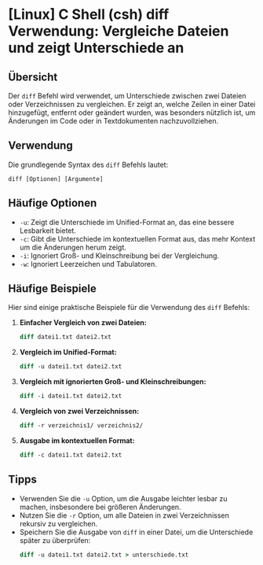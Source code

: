 # [Linux] C Shell (csh) diff Verwendung: Vergleiche Dateien und zeigt Unterschiede an

## Übersicht
Der `diff` Befehl wird verwendet, um Unterschiede zwischen zwei Dateien oder Verzeichnissen zu vergleichen. Er zeigt an, welche Zeilen in einer Datei hinzugefügt, entfernt oder geändert wurden, was besonders nützlich ist, um Änderungen im Code oder in Textdokumenten nachzuvollziehen.

## Verwendung
Die grundlegende Syntax des `diff` Befehls lautet:

```
diff [Optionen] [Argumente]
```

## Häufige Optionen
- `-u`: Zeigt die Unterschiede im Unified-Format an, das eine bessere Lesbarkeit bietet.
- `-c`: Gibt die Unterschiede im kontextuellen Format aus, das mehr Kontext um die Änderungen herum zeigt.
- `-i`: Ignoriert Groß- und Kleinschreibung bei der Vergleichung.
- `-w`: Ignoriert Leerzeichen und Tabulatoren.

## Häufige Beispiele
Hier sind einige praktische Beispiele für die Verwendung des `diff` Befehls:

1. **Einfacher Vergleich von zwei Dateien:**
   ```csh
   diff datei1.txt datei2.txt
   ```

2. **Vergleich im Unified-Format:**
   ```csh
   diff -u datei1.txt datei2.txt
   ```

3. **Vergleich mit ignorierten Groß- und Kleinschreibungen:**
   ```csh
   diff -i datei1.txt datei2.txt
   ```

4. **Vergleich von zwei Verzeichnissen:**
   ```csh
   diff -r verzeichnis1/ verzeichnis2/
   ```

5. **Ausgabe im kontextuellen Format:**
   ```csh
   diff -c datei1.txt datei2.txt
   ```

## Tipps
- Verwenden Sie die `-u` Option, um die Ausgabe leichter lesbar zu machen, insbesondere bei größeren Änderungen.
- Nutzen Sie die `-r` Option, um alle Dateien in zwei Verzeichnissen rekursiv zu vergleichen.
- Speichern Sie die Ausgabe von `diff` in einer Datei, um die Unterschiede später zu überprüfen:
  ```csh
  diff -u datei1.txt datei2.txt > unterschiede.txt
  ```